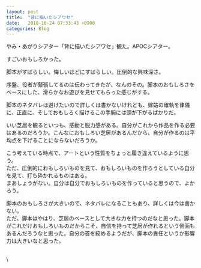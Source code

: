 ```yaml
---
layout: post
title:  "背に描いたシアワセ"
date:   2018-10-24 07:33:43 +0900
categories: Blog
---
```


やみ・あがりシアター「背に描いたシアワセ」観た。APOCシアター。

すごいおもしろかった。

脚本がすばらしい。悔しいほどにすばらしい。圧倒的な興味深さ。

序盤、役者が緊張してるのは伝わってきたが、なんのその。脚本のおもしろさをベースにした、滑らかなお遊びを見せてもらった感じがする。

脚本のネタバレは避けたいので詳しくは書かないけれども、嫁姑の確執を律儀に、正直に、そしておもしろく描けるこの手腕には頭が下がるばかりだ。

いい芝居を観るといつも、感動と脱力感がある。自分がこれから作品を作る必要はあるのだろうか。こんなにおもしろい芝居があるんだから、自分が作るのは平均点を下げることにならないだろうか。

こう考えている時点で、アートという性質をちょっと履き違えているように思う。  
ただ、圧倒的におもしろいものを見て、おもしろいものを作ろうとしている自分を見て、打ち砕かれるものはある。  
まあしょうがない。自分は自分でおもしろいものを作っていると思うので、よかろう。

脚本のおもしろさが大きいので、ネタバレになることもあり、詳しくは今は書かない。  
ただ、脚本はやはり、芝居のベースとして大きな力を持つのだなと思った。脚本がこれだけおもしろいものだからこそ、自信を持って芝居が作れるという側面もあるんだろうなと思った。自分の首を絞めるようだが、脚本の責任というか影響力は大きいなと思った。

\
\





